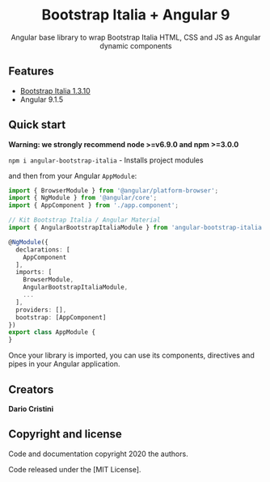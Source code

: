 <p align="center">
  <h1 align="center">Bootstrap Italia + Angular 9</h1>

  <p align="center">
    Angular base library to wrap Bootstrap Italia HTML, CSS and JS as Angular dynamic components
  </p>
</p>

## Features

* [Bootstrap Italia 1.3.10](https://italia.github.io/bootstrap-italia/docs/come-iniziare/introduzione)
* Angular 9.1.5

## Quick start

**Warning: we strongly recommend node >=v6.9.0 and npm >=3.0.0**

`npm i angular-bootstrap-italia` - Installs project modules

and then from your Angular `AppModule`:

```typescript
import { BrowserModule } from '@angular/platform-browser';
import { NgModule } from '@angular/core';
import { AppComponent } from './app.component';

// Kit Bootstrap Italia / Angular Material
import { AngularBootstrapItaliaModule } from 'angular-bootstrap-italia';

@NgModule({
  declarations: [
    AppComponent
  ],
  imports: [
    BrowserModule,
    AngularBootstrapItaliaModule,
    ...
  ],
  providers: [],
  bootstrap: [AppComponent]
})
export class AppModule {
}
```

Once your library is imported, you can use its components, directives and pipes in your Angular application.

## Creators

**Dario Cristini**

## Copyright and license

Code and documentation copyright 2020 the authors.

Code released under the [MIT License].
